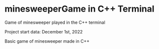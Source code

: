 # minesweeperGame in C++ Terminal
Game of minesweeper played in the C++ terminal

Project start data: December 1st, 2022

Basic game of minesweeper made in C++
